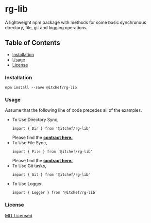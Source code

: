 # rg-lib

A lightweight npm package with methods for some basic synchronous directory, file, git and logging operations. 

## Table of Contents
* [Installation](#installation)
* [Usage](#usage)
* [License](#license)

### Installation
```
npm install --save @itchef/rg-lib
```
 
### Usage
Assume that the following line of code precedes all of the examples.

* To Use Directory Sync,
    ```ecmascript 6
    import { Dir } from '@itchef/rg-lib'
    ```
    Please find the [**contract here.**](./docs/contract/dir-contract.md)
* To Use File Sync,
    ```ecmascript 6
    import { File } from '@itchef/rg-lib'
    ```
    Please find the [**contract here.**](./docs/contract/file-contract.md)
* To Use Git tasks,
    ```ecmascript 6
    import { Git } from '@itchef/rg-lib'
    ```
* To Use Logger,
    ```ecmascript 6
    import { Logger } from '@itchef/rg-lib'
    ```


### License

[MIT Licensed](./LICENSE)
